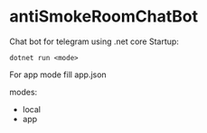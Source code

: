 # antiSmokeRoomChatBot
Chat bot for telegram using .net core
Startup:
```
dotnet run <mode>
```

For app mode fill app.json

modes:
- local
- app